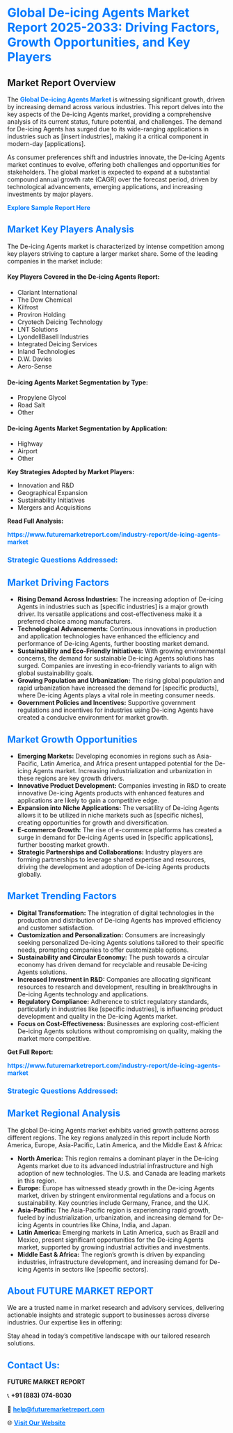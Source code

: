 <h1 style="color: #007BFF;">Global De-icing Agents Market Report 2025-2033: Driving Factors, Growth Opportunities, and Key Players</h1>

<section id="overview">
<h2>Market Report Overview</h2>
<p>The <a href="https://www.futuremarketreport.com/industry-report/de-icing-agents-market" style="color: #007BFF; text-decoration: none;"><strong>Global De-icing Agents Market</strong></a> is witnessing significant growth, driven by increasing demand across various industries. This report delves into the key aspects of the De-icing Agents market, providing a comprehensive analysis of its current status, future potential, and challenges. The demand for De-icing Agents has surged due to its wide-ranging applications in industries such as [insert industries], making it a critical component in modern-day [applications].</p>
<p>As consumer preferences shift and industries innovate, the De-icing Agents market continues to evolve, offering both challenges and opportunities for stakeholders. The global market is expected to expand at a substantial compound annual growth rate (CAGR) over the forecast period, driven by technological advancements, emerging applications, and increasing investments by major players.</p>
</section>

<section id="overview">
<p><a href="https://www.futuremarketreport.com/request-sample/reportId=49153" style="color: #007BFF; text-decoration: none;"><strong>Explore Sample Report Here</strong></a></p>
</section>

<section id="key-players">
<h2 style="color: #007BFF;">Market Key Players Analysis</h2>
<p>The De-icing Agents market is characterized by intense competition among key players striving to capture a larger market share. Some of the leading companies in the market include:</p>
<h4>Key Players Covered in the De-icing Agents Report:</h4>
<ul><li>Clariant International</li><li>The Dow Chemical</li><li>Kilfrost</li><li>Proviron Holding</li><li>Cryotech Deicing Technology</li><li>LNT Solutions</li><li>LyondellBasell Industries</li><li>Integrated Deicing Services</li><li>Inland Technologies</li><li>D.W. Davies</li><li>Aero-Sense</li></ul>
<h4>De-icing Agents Market Segmentation by Type:</h4>
<ul><li>Propylene Glycol</li><li>Road Salt</li><li>Other</li></ul>

<h4>De-icing Agents Market Segmentation by Application:</h4>
<ul><li>Highway</li><li>Airport</li><li>Other</li></ul>
<p><strong>Key Strategies Adopted by Market Players:</strong></p>
<ul>
<li>Innovation and R&D</li>
<li>Geographical Expansion</li>
<li>Sustainability Initiatives</li>
<li>Mergers and Acquisitions</li>
</ul>
</section>

<section>
<p><strong>Read Full Analysis: </strong></p><a href="https://www.futuremarketreport.com/industry-report/de-icing-agents-market" style="color: #007BFF; text-decoration: none;"><strong>https://www.futuremarketreport.com/industry-report/de-icing-agents-market</strong></a>
<h3 style="color: #007BFF;">Strategic Questions Addressed:</h3>
</section>

<section id="driving-factors">
<h2 style="color: #007BFF;">Market Driving Factors</h2>
<ul>
<li><strong>Rising Demand Across Industries:</strong> The increasing adoption of De-icing Agents in industries such as [specific industries] is a major growth driver. Its versatile applications and cost-effectiveness make it a preferred choice among manufacturers.</li>
<li><strong>Technological Advancements:</strong> Continuous innovations in production and application technologies have enhanced the efficiency and performance of De-icing Agents, further boosting market demand.</li>
<li><strong>Sustainability and Eco-Friendly Initiatives:</strong> With growing environmental concerns, the demand for sustainable De-icing Agents solutions has surged. Companies are investing in eco-friendly variants to align with global sustainability goals.</li>
<li><strong>Growing Population and Urbanization:</strong> The rising global population and rapid urbanization have increased the demand for [specific products], where De-icing Agents plays a vital role in meeting consumer needs.</li>
<li><strong>Government Policies and Incentives:</strong> Supportive government regulations and incentives for industries using De-icing Agents have created a conducive environment for market growth.</li>
</ul>
</section>

<section id="growth-opportunities">
<h2 style="color: #007BFF;">Market Growth Opportunities</h2>
<ul>
<li><strong>Emerging Markets:</strong> Developing economies in regions such as Asia-Pacific, Latin America, and Africa present untapped potential for the De-icing Agents market. Increasing industrialization and urbanization in these regions are key growth drivers.</li>
<li><strong>Innovative Product Development:</strong> Companies investing in R&D to create innovative De-icing Agents products with enhanced features and applications are likely to gain a competitive edge.</li>
<li><strong>Expansion into Niche Applications:</strong> The versatility of De-icing Agents allows it to be utilized in niche markets such as [specific niches], creating opportunities for growth and diversification.</li>
<li><strong>E-commerce Growth:</strong> The rise of e-commerce platforms has created a surge in demand for De-icing Agents used in [specific applications], further boosting market growth.</li>
<li><strong>Strategic Partnerships and Collaborations:</strong> Industry players are forming partnerships to leverage shared expertise and resources, driving the development and adoption of De-icing Agents products globally.</li>
</ul>
</section>

<section id="trending-factors">
<h2 style="color: #007BFF;">Market Trending Factors</h2>
<ul>
<li><strong>Digital Transformation:</strong> The integration of digital technologies in the production and distribution of De-icing Agents has improved efficiency and customer satisfaction.</li>
<li><strong>Customization and Personalization:</strong> Consumers are increasingly seeking personalized De-icing Agents solutions tailored to their specific needs, prompting companies to offer customizable options.</li>
<li><strong>Sustainability and Circular Economy:</strong> The push towards a circular economy has driven demand for recyclable and reusable De-icing Agents solutions.</li>
<li><strong>Increased Investment in R&D:</strong> Companies are allocating significant resources to research and development, resulting in breakthroughs in De-icing Agents technology and applications.</li>
<li><strong>Regulatory Compliance:</strong> Adherence to strict regulatory standards, particularly in industries like [specific industries], is influencing product development and quality in the De-icing Agents market.</li>
<li><strong>Focus on Cost-Effectiveness:</strong> Businesses are exploring cost-efficient De-icing Agents solutions without compromising on quality, making the market more competitive.</li>
</ul>
</section>

<section>
<p><strong>Get Full Report: </strong></p><a href="https://www.futuremarketreport.com/industry-report/de-icing-agents-market" style="color: #007BFF; text-decoration: none;"><strong>https://www.futuremarketreport.com/industry-report/de-icing-agents-market</strong></a>
<h3 style="color: #007BFF;">Strategic Questions Addressed:</h3>
</section>


<section id="regional-analysis">
<h2 style="color: #007BFF;">Market Regional Analysis</h2>
<p>The global De-icing Agents market exhibits varied growth patterns across different regions. The key regions analyzed in this report include North America, Europe, Asia-Pacific, Latin America, and the Middle East & Africa:</p>
<ul>
<li><strong>North America:</strong> This region remains a dominant player in the De-icing Agents market due to its advanced industrial infrastructure and high adoption of new technologies. The U.S. and Canada are leading markets in this region.</li>
<li><strong>Europe:</strong> Europe has witnessed steady growth in the De-icing Agents market, driven by stringent environmental regulations and a focus on sustainability. Key countries include Germany, France, and the U.K.</li>
<li><strong>Asia-Pacific:</strong> The Asia-Pacific region is experiencing rapid growth, fueled by industrialization, urbanization, and increasing demand for De-icing Agents in countries like China, India, and Japan.</li>
<li><strong>Latin America:</strong> Emerging markets in Latin America, such as Brazil and Mexico, present significant opportunities for the De-icing Agents market, supported by growing industrial activities and investments.</li>
<li><strong>Middle East & Africa:</strong> The region’s growth is driven by expanding industries, infrastructure development, and increasing demand for De-icing Agents in sectors like [specific sectors].</li>
</ul>
</section>

<footer>
<h2 style="color: #007BFF;">About FUTURE MARKET REPORT</h2>
<p>We are a trusted name in market research and advisory services, delivering actionable insights and strategic support to businesses across diverse industries. Our expertise lies in offering:</p>

<p>Stay ahead in today’s competitive landscape with our tailored research solutions.</p>

<h2 style="color: #007BFF;">Contact Us:</h2>
<p><strong>FUTURE MARKET REPORT</strong></p>
<p>📞 <strong>+91 (883) 074-8030</strong></p>
<p>📧 <strong><a href="mailto:help@futuremarketreport.com" style="color: #007BFF;">help@futuremarketreport.com</a></strong></p>
<p>🌐 <strong><a href="https://www.futuremarketreport.com/" style="color: #007BFF;">Visit Our Website</a></strong></p>
</footer>